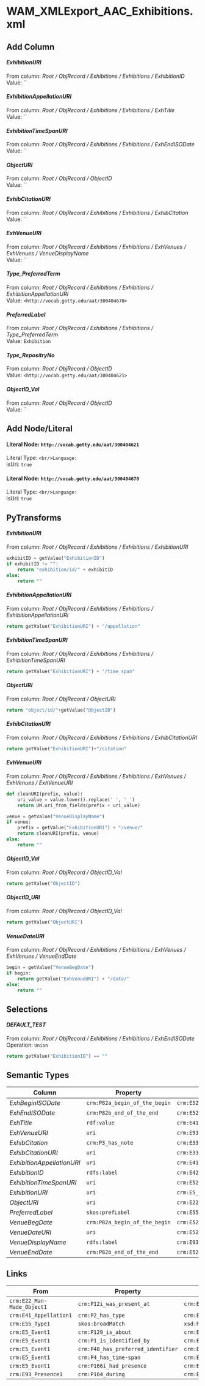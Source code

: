 # WAM_XMLExport_AAC_Exhibitions.xml

## Add Column
#### _ExhibitionURI_
From column: _Root / ObjRecord / Exhibitions / Exhibitions / ExhibitionID_
<br/>Value: ``

#### _ExhibitionAppellationURI_
From column: _Root / ObjRecord / Exhibitions / Exhibitions / ExhTitle_
<br/>Value: ``

#### _ExhibitionTimeSpanURI_
From column: _Root / ObjRecord / Exhibitions / Exhibitions / ExhEndISODate_
<br/>Value: ``

#### _ObjectURI_
From column: _Root / ObjRecord / ObjectID_
<br/>Value: ``

#### _ExhibCitationURI_
From column: _Root / ObjRecord / Exhibitions / Exhibitions / ExhibCitation_
<br/>Value: ``

#### _ExhVenueURI_
From column: _Root / ObjRecord / Exhibitions / Exhibitions / ExhVenues / ExhVenues / VenueDisplayName_
<br/>Value: ``

#### _Type_PreferredTerm_
From column: _Root / ObjRecord / Exhibitions / Exhibitions / ExhibitionAppellationURI_
<br/>Value: `<http://vocab.getty.edu/aat/300404670>`

#### _PreferredLabel_
From column: _Root / ObjRecord / Exhibitions / Exhibitions / Type_PreferredTerm_
<br/>Value: `Exhibition`

#### _Type_RepositryNo_
From column: _Root / ObjRecord / ObjectID_
<br/>Value: `<http://vocab.getty.edu/aat/300404621>`

#### _ObjectID_Val_
From column: _Root / ObjRecord / ObjectID_
<br/>Value: ``


## Add Node/Literal
#### Literal Node: `http://vocab.getty.edu/aat/300404621`
Literal Type: ``
<br/>Language: ``
<br/>isUri: `true`

#### Literal Node: `http://vocab.getty.edu/aat/300404670`
Literal Type: ``
<br/>Language: ``
<br/>isUri: `true`


## PyTransforms
#### _ExhibitionURI_
From column: _Root / ObjRecord / Exhibitions / Exhibitions / ExhibitionURI_
``` python
exhibitID = getValue("ExhibitionID")
if exhibitID != "":
    return "exhibition/id/" + exhibitID
else:
    return ""
```

#### _ExhibitionAppellationURI_
From column: _Root / ObjRecord / Exhibitions / Exhibitions / ExhibitionAppellationURI_
``` python
return getValue("ExhibitionURI") + "/appellation"
```

#### _ExhibitionTimeSpanURI_
From column: _Root / ObjRecord / Exhibitions / Exhibitions / ExhibitionTimeSpanURI_
``` python
return getValue("ExhibitionURI") + "/time_span"
```

#### _ObjectURI_
From column: _Root / ObjRecord / ObjectURI_
``` python
return "object/id/"+getValue("ObjectID")
```

#### _ExhibCitationURI_
From column: _Root / ObjRecord / Exhibitions / Exhibitions / ExhibCitationURI_
``` python
return getValue("ExhibitionURI")+"/citation"
```

#### _ExhVenueURI_
From column: _Root / ObjRecord / Exhibitions / Exhibitions / ExhVenues / ExhVenues / ExhVenueURI_
``` python
def cleanURI(prefix, value):
    uri_value = value.lower().replace(' ', '_')
    return UM.uri_from_fields(prefix + uri_value)

venue = getValue("VenueDisplayName")
if venue:
    prefix = getValue("ExhibitionURI") + "/venue/"
    return cleanURI(prefix, venue)
else:
    return ""
```

#### _ObjectID_Val_
From column: _Root / ObjRecord / ObjectID_Val_
``` python
return getValue("ObjectID")
```

#### _ObjectID_URI_
From column: _Root / ObjRecord / ObjectID_Val_
``` python
return getValue("ObjectURI")
```

#### _VenueDateURI_
From column: _Root / ObjRecord / Exhibitions / Exhibitions / ExhVenues / ExhVenues / VenueEndDate_
``` python
begin = getValue("VenueBegDate")
if begin:
    return getValue("ExhVenueURI") + "/date/"
else:
    return ""
```


## Selections
#### _DEFAULT_TEST_
From column: _Root / ObjRecord / Exhibitions / Exhibitions / ExhEndISODate_
<br>Operation: `Union`
``` python
return getValue("ExhibitionID") == ""
```


## Semantic Types
| Column | Property | Class |
|  ----- | -------- | ----- |
| _ExhBeginISODate_ | `crm:P82a_begin_of_the_begin` | `crm:E52_Time-Span1`|
| _ExhEndISODate_ | `crm:P82b_end_of_the_end` | `crm:E52_Time-Span1`|
| _ExhTitle_ | `rdf:value` | `crm:E41_Appellation1`|
| _ExhVenueURI_ | `uri` | `crm:E93_Presence1`|
| _ExhibCitation_ | `crm:P3_has_note` | `crm:E33_Linguistic_Object1`|
| _ExhibCitationURI_ | `uri` | `crm:E33_Linguistic_Object1`|
| _ExhibitionAppellationURI_ | `uri` | `crm:E41_Appellation1`|
| _ExhibitionID_ | `rdfs:label` | `crm:E42_Identifier2`|
| _ExhibitionTimeSpanURI_ | `uri` | `crm:E52_Time-Span1`|
| _ExhibitionURI_ | `uri` | `crm:E5_Event1`|
| _ObjectURI_ | `uri` | `crm:E22_Man-Made_Object1`|
| _PreferredLabel_ | `skos:prefLabel` | `crm:E55_Type1`|
| _VenueBegDate_ | `crm:P82a_begin_of_the_begin` | `crm:E52_Time-Span2`|
| _VenueDateURI_ | `uri` | `crm:E52_Time-Span2`|
| _VenueDisplayName_ | `rdfs:label` | `crm:E93_Presence1`|
| _VenueEndDate_ | `crm:P82b_end_of_the_end` | `crm:E52_Time-Span2`|


## Links
| From | Property | To |
|  --- | -------- | ---|
| `crm:E22_Man-Made_Object1` | `crm:P12i_was_present_at` | `crm:E5_Event1`|
| `crm:E41_Appellation1` | `crm:P2_has_type` | `crm:E55_Type1`|
| `crm:E55_Type1` | `skos:broadMatch` | `xsd:http://vocab.getty.edu/aat/300404670`|
| `crm:E5_Event1` | `crm:P129_is_about` | `crm:E33_Linguistic_Object1`|
| `crm:E5_Event1` | `crm:P1_is_identified_by` | `crm:E41_Appellation1`|
| `crm:E5_Event1` | `crm:P48_has_preferred_identifier` | `crm:E42_Identifier2`|
| `crm:E5_Event1` | `crm:P4_has_time-span` | `crm:E52_Time-Span1`|
| `crm:E5_Event1` | `crm:P166i_had_presence` | `crm:E93_Presence1`|
| `crm:E93_Presence1` | `crm:P164_during` | `crm:E52_Time-Span2`|
